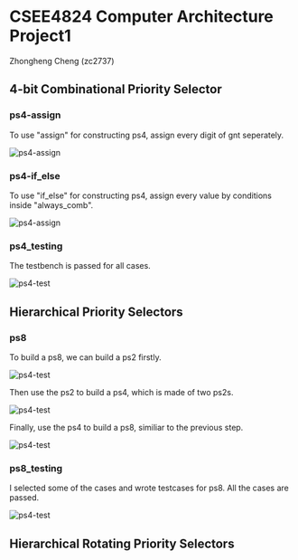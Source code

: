 # CSEE4824 Computer Architecture Project1

Zhongheng Cheng (zc2737)

## 4-bit Combinational Priority Selector

### ps4-assign

To use "assign" for constructing ps4, assign every digit of gnt seperately. 

![ps4-assign](screenshots/ps4_assign.png)

### ps4-if_else

To use "if_else" for constructing ps4, assign every value by conditions inside "always_comb". 

![ps4-assign](screenshots/ps4_if_else.png)

### ps4_testing

The testbench is passed for all cases.

![ps4-test](screenshots/ps4_test.png)

## Hierarchical Priority Selectors

### ps8

To build a ps8, we can build a ps2 firstly.

![ps4-test](screenshots/ps8_1.png)

Then use the ps2 to build a ps4, which is made of two ps2s.

![ps4-test](screenshots/ps8_2.png)

Finally, use the ps4 to build a ps8, similiar to the previous step.

![ps4-test](screenshots/ps8_3.png)

### ps8_testing

I selected some of the cases and wrote testcases for ps8. All the cases are passed.

![ps4-test](screenshots/ps8_test.png)

## Hierarchical Rotating Priority Selectors